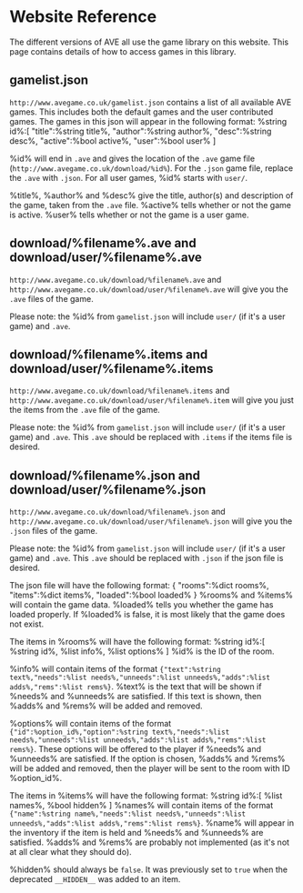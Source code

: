 Website Reference
=================
The different versions of AVE all use the game library on this website.
This page contains details of how to access games in this library.

gamelist.json
-------------
`http://www.avegame.co.uk/gamelist.json` contains a list of all available AVE games.
This includes both the default games and the user contributed games.
The games in this json will appear in the following format:
    %string id%:[
                 "title":%string title%,
                 "author":%string author%,
                 "desc":%string desc%,
                 "active":%bool active%,
                 "user":%bool user%
                ]

%id% will end in `.ave` and gives the location of the `.ave` game file (`http://www.avegame.co.uk/download/%id%`).
For the `.json` game file, replace the `.ave` with `.json`. For all user games, %id% starts with `user/`.

%title%, %author% and %desc% give the title, author(s) and description of the game, taken from the `.ave` file.
%active% tells whether or not the game is active. %user% tells whether or not the game is a user game.

download/%filename%.ave and download/user/%filename%.ave
--------------------------------------------------------
`http://www.avegame.co.uk/download/%filename%.ave` and `http://www.avegame.co.uk/download/user/%filename%.ave` will give you the `.ave` 
files of the game.

Please note: the %id% from `gamelist.json` will include `user/` (if it's a user game) and `.ave`.

download/%filename%.items and download/user/%filename%.items
--------------------------------------------------------
`http://www.avegame.co.uk/download/%filename%.items` and `http://www.avegame.co.uk/download/user/%filename%.item` will give you just the
items from the `.ave` file of the game.

Please note: the %id% from `gamelist.json` will include `user/` (if it's a user game) and `.ave`. This `.ave` should be replaced with `.items`
if the items file is desired.


download/%filename%.json and download/user/%filename%.json
----------------------------------------------------------
`http://www.avegame.co.uk/download/%filename%.json` and
`http://www.avegame.co.uk/download/user/%filename%.json`
will give you the `.json` files of the game.

Please note: the %id% from `gamelist.json` will include `user/` (if it's a user game) and `.ave`. This `.ave` should be replaced with `.json`
if the json file is desired.

The json file will have the following format:
    {
     "rooms":%dict rooms%,
     "items":%dict items%,
     "loaded":%bool loaded%
    }
%rooms% and %items% will contain the game data. %loaded% tells you whether the game has loaded properly. If %loaded% is false, it is most
likely that the game does not exist.

The items in %rooms% will have the following format:
    %string id%:[
                 %string id%,
                 %list info%,
                 %list options%
                ]
%id% is the ID of the room.

%info% will contain items of the format `{"text":%string text%,"needs":%list needs%,"unneeds":%list unneeds%,"adds":%list adds%,"rems":%list rems%}`.
%text% is the text that will be shown if %needs% and %unneeds% are satisfied. If this text is shown, then %adds% and %rems% will be added and removed.

%options% will contain items of the format `{"id":%option_id%,"option":%string text%,"needs":%list needs%,"unneeds":%list unneeds%,"adds":%list adds%,"rems":%list rems%}`.
These options will be offered to the player if %needs% and %unneeds% are satisfied.
If the option is chosen, %adds% and %rems% will be added and removed, then the player will be sent to the room with ID %option_id%.

The items in %items% will have the following format:
    %string id%:[
                 %list names%,
                 %bool hidden%
                ]
%names% will contain items of the format `{"name":%string name%,"needs":%list needs%,"unneeds":%list unneeds%,"adds":%list adds%,"rems":%list rems%}`.
%name% will appear in the inventory if the item is held and %needs% and %unneeds% are satisfied.
%adds% and %rems% are probably not implemented (as it's not at all clear what they should do).

%hidden% should always be `false`. It was previously set to `true` when the deprecated `__HIDDEN__` was added to an item.
